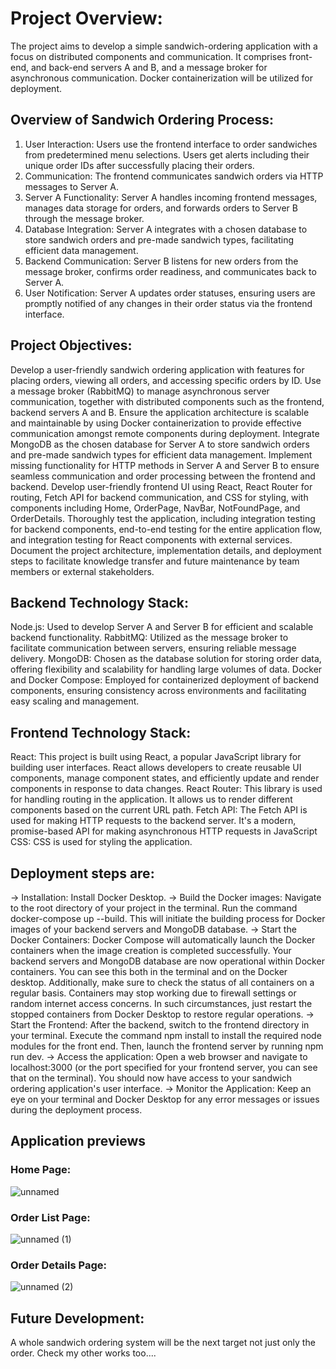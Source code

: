 # Project Overview:

The project aims to develop a simple sandwich-ordering application with a focus on distributed components and communication. It comprises front-end, and back-end servers A and B, and a message broker for asynchronous communication. Docker containerization will be utilized for deployment.

## Overview of Sandwich Ordering Process:

1. User Interaction: Users use the frontend interface to order sandwiches from predetermined menu selections. Users get alerts including their unique order IDs after successfully placing their orders.
2. Communication: The frontend communicates sandwich orders via HTTP messages to Server A.
3. Server A Functionality: Server A handles incoming frontend messages, manages data storage for orders, and forwards orders to Server B through the message broker.
4. Database Integration: Server A integrates with a chosen database to store sandwich orders and pre-made sandwich types, facilitating efficient data management.
5. Backend Communication: Server B listens for new orders from the message broker, confirms order readiness, and communicates back to Server A.
6. User Notification: Server A updates order statuses, ensuring users are promptly notified of any changes in their order status via the frontend interface.

## Project Objectives:

Develop a user-friendly sandwich ordering application with features for placing orders, viewing all orders, and accessing specific orders by ID.
Use a message broker (RabbitMQ) to manage asynchronous server communication, together with distributed components such as the frontend, backend servers A and B.
Ensure the application architecture is scalable and maintainable by using Docker containerization to provide effective communication amongst remote components during deployment.
Integrate MongoDB as the chosen database for Server A to store sandwich orders and pre-made sandwich types for efficient data management.
Implement missing functionality for HTTP methods in Server A and Server B to ensure seamless communication and order processing between the frontend and backend.
Develop user-friendly frontend UI using React, React Router for routing, Fetch API for backend communication, and CSS for styling, with components including Home, OrderPage, NavBar, NotFoundPage, and OrderDetails.
Thoroughly test the application, including integration testing for backend components, end-to-end testing for the entire application flow, and integration testing for React components with external services.
Document the project architecture, implementation details, and deployment steps to facilitate knowledge transfer and future maintenance by team members or external stakeholders.

## Backend Technology Stack:

   Node.js: Used to develop Server A and Server B for efficient and scalable backend functionality.
   RabbitMQ: Utilized as the message broker to facilitate communication between servers, ensuring reliable message delivery.
   MongoDB: Chosen as the database solution for storing order data, offering flexibility and scalability for handling large volumes of data.
   Docker and Docker Compose: Employed for containerized deployment of backend components, ensuring consistency across environments and facilitating easy scaling and management.

## Frontend Technology Stack:

 React: This project is built using React, a popular JavaScript library for building user interfaces. React allows developers to create reusable UI components, manage component states, and efficiently update and render components in response to data changes.
 React Router: This library is used for handling routing in the application. It allows us to render different components based on the current URL path.
 Fetch API: The Fetch API is used for making HTTP requests to the backend server. It's a modern, promise-based API for making asynchronous HTTP requests in JavaScript
 CSS: CSS is used for styling the application.

## Deployment steps are: 

-> Installation: Install Docker Desktop.
-> Build the Docker images: Navigate to the root directory of your project in the terminal. Run the command docker-compose up --build. This will initiate the building process for Docker images of your backend servers and MongoDB database.
-> Start the Docker Containers: Docker Compose will automatically launch the Docker containers when the image creation is completed successfully. Your backend servers and MongoDB database are now operational within Docker containers. You can see this both in the terminal and on the Docker desktop. Additionally, make sure to check the status of all containers on a regular basis. Containers may stop working due to firewall settings or random internet access concerns. In such circumstances, just restart the stopped containers from Docker Desktop to restore regular operations.
-> Start the Frontend: After the backend, switch to the frontend directory in your terminal. Execute the command npm install to install the required node modules for the front end. Then, launch the frontend server by running npm run dev.
-> Access the application: Open a web browser and navigate to localhost:3000 (or the port specified for your frontend server, you can see that on the terminal). You should now have access to your sandwich ordering application's user interface.
-> Monitor the Application: Keep an eye on your terminal and Docker Desktop for any error messages or issues during the deployment process. 

## Application previews
### Home Page: 
![unnamed](https://github.com/AnisulMahmud/SandwichHub--Full-Stack-Sandwich-Ordering-System/assets/52384280/eca5aa80-10cb-4792-af08-7c3830a8eccb)

### Order List Page: 
![unnamed (1)](https://github.com/AnisulMahmud/SandwichHub--Full-Stack-Sandwich-Ordering-System/assets/52384280/deb6625d-21ab-477d-a24c-1db42e3c7050)

### Order Details Page: 

![unnamed (2)](https://github.com/AnisulMahmud/SandwichHub--Full-Stack-Sandwich-Ordering-System/assets/52384280/6d088385-76c5-4e97-99f7-542c0c466107)


## Future Development:
A whole sandwich ordering system will be the next target not just only the order. Check my other works too....




